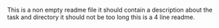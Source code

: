 This is a non empty readme file
it should contain a description about the task and directory
it should not be too long 
this is a 4 line readme.
